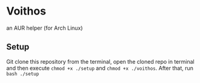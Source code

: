 # Voithos

an AUR helper (for Arch Linux)

## Setup
Git clone this repository from the terminal, open the cloned repo in terminal and then execute ``chmod +x ./setup`` and ``chmod +x ./voithos``. After that, run ``bash ./setup``
